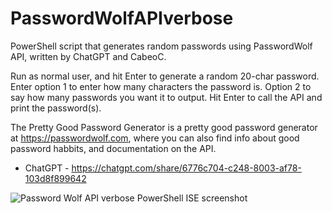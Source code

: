 # PasswordWolfAPIverbose
PowerShell script that generates random passwords using PasswordWolf API, written by ChatGPT and CabeoC.

Run as normal user, and hit Enter to generate a random 20-char password. Enter option 1 to enter how many characters the password is. Option 2 to say how many passwords you want it to output. Hit Enter to call the API and print the password(s).

The Pretty Good Password Generator is a pretty good password generator at https://passwordwolf.com, where you can also find info about good password habbits, and documentation on the API.

* ChatGPT - https://chatgpt.com/share/6776c704-c248-8003-af78-103d8f899642

![Password Wolf API verbose PowerShell ISE screenshot](https://github.com/user-attachments/assets/b805635f-2f81-4638-91de-deb8624a4016)
